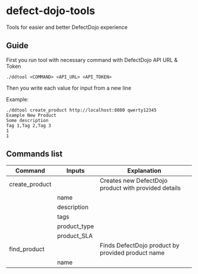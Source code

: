 # defect-dojo-tools
Tools for easier and better DefectDojo experience

## Guide
First you run tool with necessary command with DefectDojo API URL & Token
```console
./ddtool <COMMAND> <API_URL> <API_TOKEN>
```
Then you write each value for input from a new line  

Example:
```console
./ddtool create_product http://localhost:8080 qwerty12345
Example New Product
Some description
Tag 1,Tag 2,Tag 3
1
1
```
## Commands list
|Command|Inputs|Explanation|
|-|-|-|
|create_product||Creates new DefectDojo product with provided details|
||name||
||description||
||tags||
||product_type||
||product_SLA||
|find_product||Finds DefectDojo product by provided product name|
||name||
